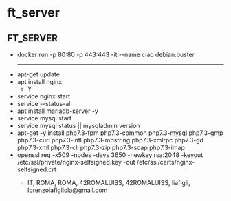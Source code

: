# ft_server
<html>
   <head></head>
<body>
<h2>FT_SERVER</h2>
<ul padding="10px">
<li>docker run -p 80:80 -p 443:443 -it --name ciao debian:buster</li>
<hr>
<li>apt-get update</li>
<li>apt install nginx
<ul><li>Y</li></ul> 
</li>
<li>service nginx start</li>
<li>service --status-all</li>
<li>apt install mariadb-server -y</li>
<li>service mysql start</li>
<li>service mysql status || mysqladmin version</li>
<li>apt-get -y install php7.3-fpm php7.3-common php7.3-mysql php7.3-gmp php7.3-curl php7.3-intl php7.3-mbstring php7.3-xmlrpc php7.3-gd php7.3-xml php7.3-cli php7.3-zip php7.3-soap php7.3-imap
 <li>
 openssl req -x509 -nodes -days 3650 -newkey rsa:2048 -keyout /etc/ssl/private/nginx-selfsigned.key -out /etc/ssl/certs/nginx-selfsigned.crt
</li>
    <ul>
    <li>
    IT, ROMA, ROMA, 42ROMALUISS, 42ROMALUISS, liafigli, lorenzoiafigliola@gmail.com
    </li>
    </ul>
</li>
 </ul>
 </body>
 </html>
